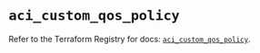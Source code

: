 # `aci_custom_qos_policy`

Refer to the Terraform Registry for docs: [`aci_custom_qos_policy`](https://registry.terraform.io/providers/ciscodevnet/aci/2.17.0/docs/resources/custom_qos_policy).
